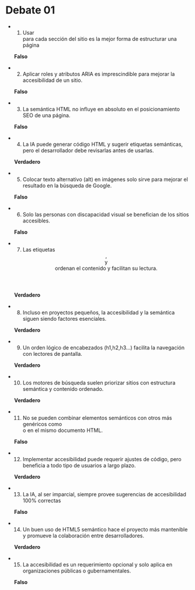 # Debate 01
- 1. Usar <div> para cada sección del sitio es la mejor forma de estructurar una página
    
    **Falso**
    
- 2. Aplicar roles y atributos ARIA es imprescindible para mejorar la accesibilidad de un sitio.
    
    **Falso** 
    
- 3. La semántica HTML no influye en absoluto en el posicionamiento SEO de una página.
    
    **Falso** 
    
- 4. La IA puede generar código HTML y sugerir etiquetas semánticas, pero el desarrollador debe revisarlas antes de usarlas.
    
    **Verdadero** 
    
- 5. Colocar texto alternativo (alt) en imágenes solo sirve para mejorar el resultado en la búsqueda de Google.
    
    **Falso** 
    
- 6. Solo las personas con discapacidad visual se benefician de los sitios accesibles.
    
    **Falso**
    
- 7. Las etiquetas <header>, <main> y <footer> ordenan el contenido y facilitan su lectura.
    
    **Verdadero** 
    
- 8. Incluso en proyectos pequeños, la accesibilidad y la semántica siguen siendo factores esenciales.
    
    **Verdadero** 
    
- 9. Un orden lógico de encabezados (h1,h2,h3…) facilita la navegación con lectores de pantalla.
    
    **Verdadero** 
    
- 10. Los motores de búsqueda suelen priorizar sitios con estructura semántica y contenido ordenado.
    
    **Verdadero** 
    
- 11. No se pueden combinar elementos semánticos con otros más genéricos como <div> o <span> en el mismo documento HTML.
    
    **Falso** 
    
- 12. Implementar accesibilidad puede requerir ajustes de código, pero beneficia a todo tipo de usuarios a largo plazo.
    
    **Verdadero** 
    
- 13. La IA, al ser imparcial, siempre provee sugerencias de accesibilidad 100% correctas
    
    **Falso**
    
- 14. Un buen uso de HTML5 semántico hace el proyecto más mantenible y promueve la colaboración entre desarrolladores.
    
    **Verdadero**
    
- 15. La accesibilidad es un requerimiento opcional y solo aplica en organizaciones públicas o gubernamentales.
    
    **Falso**
